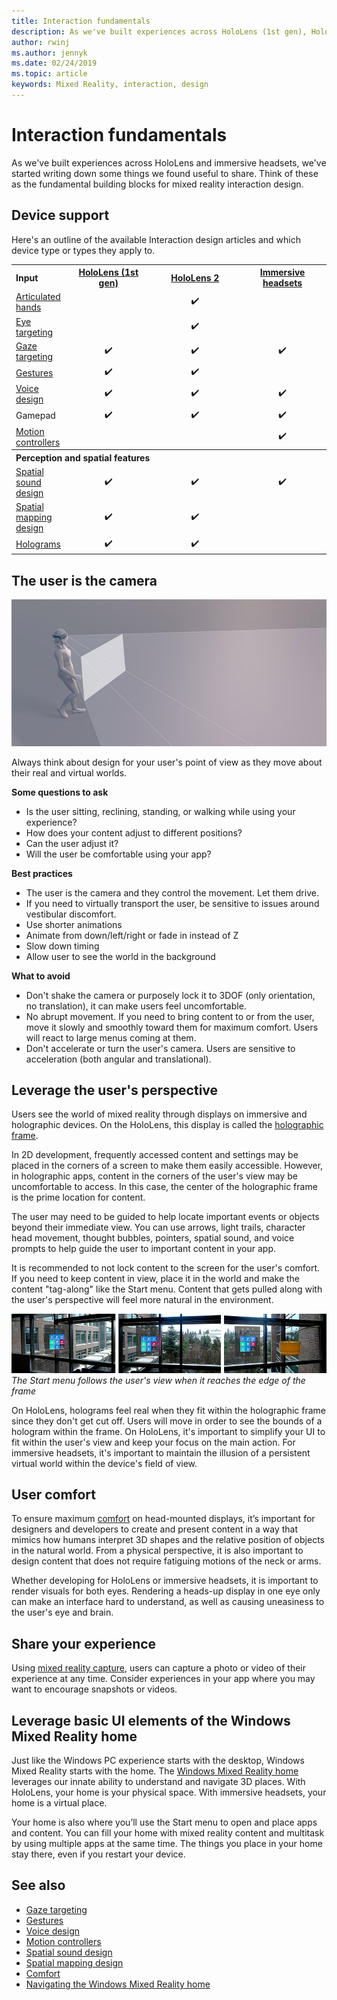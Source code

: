 ```yaml
---
title: Interaction fundamentals
description: As we've built experiences across HoloLens (1st gen), HoloLens 2 and immersive headsets, we've started writing down some things we found useful to share. 
author: rwinj
ms.author: jennyk
ms.date: 02/24/2019
ms.topic: article
keywords: Mixed Reality, interaction, design
---
```




# Interaction fundamentals

As we've built experiences across HoloLens and immersive headsets, we've started writing down some things we found useful to share. Think of these as the fundamental building blocks for mixed reality interaction design.

## Device support

Here's an outline of the available Interaction design articles and which device type or types they apply to.
<br>

<table>
<tr>
<th style="text-align: left;">Input</th><th style="width:150px"> <a href="hololens-hardware-details.md">HoloLens (1st gen)</a></th><th style="width:150px"> <a href="hololens-hardware-details.md">HoloLens 2</a></th><th style="width:150px"> <a href="immersive-headset-hardware-details.md">Immersive headsets</a></th>
</tr><tr>
<td> <a href="gestures.md">Articulated hands</a></td><td style="text-align: center;"></td><td style="text-align: center;">✔️</td><td style="text-align: center;"></td>
</tr><tr>
<td> <a href="gaze-targeting.md">Eye targeting</a></td><td style="text-align: center;"></td><td style="text-align: center;">✔️</td><td style="text-align: center;"></td>
</tr><tr>
<td> <a href="gaze-targeting.md">Gaze targeting</a></td><td style="text-align: center;">✔️</td><td style="text-align: center;">✔️</td><td style="text-align: center;">✔️</td>
</tr><tr>
<td> <a href="gestures.md">Gestures</a></td><td style="text-align: center;">✔️</td><td style="text-align: center;">✔️</td><td></td>
</tr><tr>
<td> <a href="voice-design.md">Voice design</a></td><td style="text-align: center;">✔️</td><td style="text-align: center;">✔️</td><td style="text-align: center;">✔️</td>
</tr><tr>
<td> Gamepad</td><td style="text-align: center;">✔️</td><td style="text-align: center;">✔️</td><td style="text-align: center;">✔️</td>
</tr><tr>
<td> <a href="motion-controllers.md">Motion controllers</a></td><td></td><td style="text-align: center;"></td><td style="text-align: center;">✔️</td>
</tr><tr>
<th colspan="4" style="text-align: left;"> Perception and spatial features</th>
</tr><tr>
<td> <a href="spatial-sound-design.md">Spatial sound design</a></td><td style="text-align: center;">✔️</td><td style="text-align: center;">✔️</td><td style="text-align: center;">✔️</td>
</tr><tr>
<td> <a href="spatial-mapping-design.md">Spatial mapping design</a></td><td style="text-align: center;">✔️</td><td style="text-align: center;">✔️</td><td></td>
</tr><tr>
<td> <a href="hologram.md">Holograms</a></td><td style="text-align: center;">✔️</td><td style="text-align: center;">✔️</td><td></td>
</tr>
</table>

## The user is the camera

![User is the camera](images/useriscamera-640px.jpg)

Always think about design for your user's point of view as they move about their real and virtual worlds.

**Some questions to ask**
* Is the user sitting, reclining, standing, or walking while using your experience?
* How does your content adjust to different positions?
* Can the user adjust it?
* Will the user be comfortable using your app?

**Best practices**
* The user is the camera and they control the movement. Let them drive.
* If you need to virtually transport the user, be sensitive to issues around vestibular discomfort.
* Use shorter animations
* Animate from down/left/right or fade in instead of Z
* Slow down timing
* Allow user to see the world in the background

**What to avoid**
* Don't shake the camera or purposely lock it to 3DOF (only orientation, no translation), it can make users feel uncomfortable.
* No abrupt movement. If you need to bring content to or from the user, move it slowly and smoothly toward them for maximum comfort. Users will react to large menus coming at them.
* Don't accelerate or turn the user's camera. Users are sensitive to acceleration (both angular and translational).

## Leverage the user's perspective

Users see the world of mixed reality through displays on immersive and holographic devices. On the HoloLens, this display is called the [holographic frame](holographic-frame.md).

In 2D development, frequently accessed content and settings may be placed in the corners of a screen to make them easily accessible. However, in holographic apps, content in the corners of the user's view may be uncomfortable to access. In this case, the center of the holographic frame is the prime location for content.

The user may need to be guided to help locate important events or objects beyond their immediate view. You can use arrows, light trails, character head movement, thought bubbles, pointers, spatial sound, and voice prompts to help guide the user to important content in your app.

It is recommended to not lock content to the screen for the user's comfort. If you need to keep content in view, place it in the world and make the content "tag-along" like the Start menu. Content that gets pulled along with the user's perspective will feel more natural in the environment.

![The start menu follows the user's view when it reaches the edge of the frame](images/tagalong-1000px.jpg)<br>
*The Start menu follows the user's view when it reaches the edge of the frame*

On HoloLens, holograms feel real when they fit within the holographic frame since they don't get cut off. Users will move in order to see the bounds of a hologram within the frame. On HoloLens, it's important to simplify your UI to fit within the user's view and keep your focus on the main action. For immersive headsets, it's important to maintain the illusion of a persistent virtual world within the device's field of view.

## User comfort

To ensure maximum [comfort](comfort.md) on head-mounted displays, it’s important for designers and developers to create and present content in a way that mimics how humans interpret 3D shapes and the relative position of objects in the natural world. From a physical perspective, it is also important to design content that does not require fatiguing motions of the neck or arms.

Whether developing for HoloLens or immersive headsets, it is important to render visuals for both eyes. Rendering a heads-up display in one eye only can make an interface hard to understand, as well as causing uneasiness to the user's eye and brain.

## Share your experience

Using [mixed reality capture](mixed-reality-capture.md), users can capture a photo or video of their experience at any time. Consider experiences in your app where you may want to encourage snapshots or videos.

## Leverage basic UI elements of the Windows Mixed Reality home

Just like the Windows PC experience starts with the desktop, Windows Mixed Reality starts with the home. The [Windows Mixed Reality home](navigating-the-windows-mixed-reality-home.md) leverages our innate ability to understand and navigate 3D places. With HoloLens, your home is your physical space. With immersive headsets, your home is a virtual place.

Your home is also where you’ll use the Start menu to open and place apps and content. You can fill your home with mixed reality content and multitask by using multiple apps at the same time. The things you place in your home stay there, even if you restart your device.

## See also
* [Gaze targeting](gaze-targeting.md)
* [Gestures](gestures.md)
* [Voice design](voice-design.md)
* [Motion controllers](motion-controllers.md)
* [Spatial sound design](spatial-sound-design.md)
* [Spatial mapping design](spatial-mapping-design.md)
* [Comfort](comfort.md)
* [Navigating the Windows Mixed Reality home](navigating-the-windows-mixed-reality-home.md)
